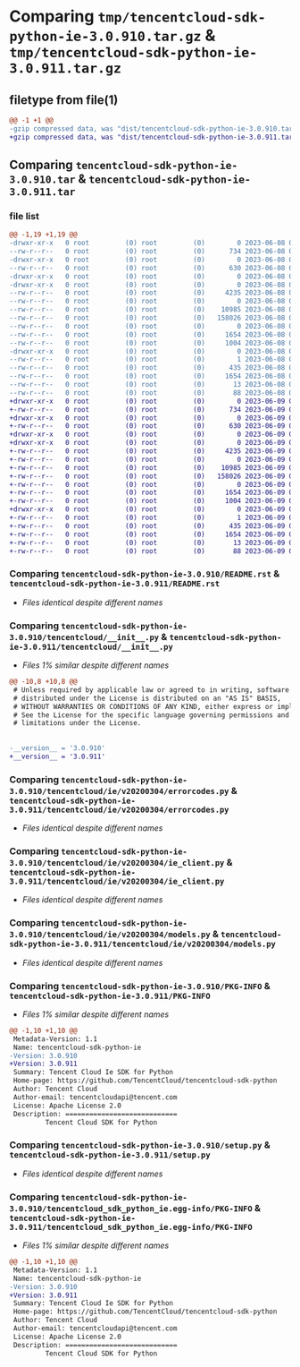 # Comparing `tmp/tencentcloud-sdk-python-ie-3.0.910.tar.gz` & `tmp/tencentcloud-sdk-python-ie-3.0.911.tar.gz`

## filetype from file(1)

```diff
@@ -1 +1 @@
-gzip compressed data, was "dist/tencentcloud-sdk-python-ie-3.0.910.tar", last modified: Thu Jun  8 09:12:44 2023, max compression
+gzip compressed data, was "dist/tencentcloud-sdk-python-ie-3.0.911.tar", last modified: Fri Jun  9 02:20:52 2023, max compression
```

## Comparing `tencentcloud-sdk-python-ie-3.0.910.tar` & `tencentcloud-sdk-python-ie-3.0.911.tar`

### file list

```diff
@@ -1,19 +1,19 @@
-drwxr-xr-x   0 root         (0) root         (0)        0 2023-06-08 09:12:44.000000 tencentcloud-sdk-python-ie-3.0.910/
--rw-r--r--   0 root         (0) root         (0)      734 2023-06-08 09:12:43.000000 tencentcloud-sdk-python-ie-3.0.910/README.rst
-drwxr-xr-x   0 root         (0) root         (0)        0 2023-06-08 09:12:44.000000 tencentcloud-sdk-python-ie-3.0.910/tencentcloud/
--rw-r--r--   0 root         (0) root         (0)      630 2023-06-08 09:12:43.000000 tencentcloud-sdk-python-ie-3.0.910/tencentcloud/__init__.py
-drwxr-xr-x   0 root         (0) root         (0)        0 2023-06-08 09:12:44.000000 tencentcloud-sdk-python-ie-3.0.910/tencentcloud/ie/
-drwxr-xr-x   0 root         (0) root         (0)        0 2023-06-08 09:12:44.000000 tencentcloud-sdk-python-ie-3.0.910/tencentcloud/ie/v20200304/
--rw-r--r--   0 root         (0) root         (0)     4235 2023-06-08 09:12:43.000000 tencentcloud-sdk-python-ie-3.0.910/tencentcloud/ie/v20200304/errorcodes.py
--rw-r--r--   0 root         (0) root         (0)        0 2023-06-08 09:12:43.000000 tencentcloud-sdk-python-ie-3.0.910/tencentcloud/ie/v20200304/__init__.py
--rw-r--r--   0 root         (0) root         (0)    10985 2023-06-08 09:12:43.000000 tencentcloud-sdk-python-ie-3.0.910/tencentcloud/ie/v20200304/ie_client.py
--rw-r--r--   0 root         (0) root         (0)   158026 2023-06-08 09:12:43.000000 tencentcloud-sdk-python-ie-3.0.910/tencentcloud/ie/v20200304/models.py
--rw-r--r--   0 root         (0) root         (0)        0 2023-06-08 09:12:43.000000 tencentcloud-sdk-python-ie-3.0.910/tencentcloud/ie/__init__.py
--rw-r--r--   0 root         (0) root         (0)     1654 2023-06-08 09:12:44.000000 tencentcloud-sdk-python-ie-3.0.910/PKG-INFO
--rw-r--r--   0 root         (0) root         (0)     1004 2023-06-08 09:12:43.000000 tencentcloud-sdk-python-ie-3.0.910/setup.py
-drwxr-xr-x   0 root         (0) root         (0)        0 2023-06-08 09:12:44.000000 tencentcloud-sdk-python-ie-3.0.910/tencentcloud_sdk_python_ie.egg-info/
--rw-r--r--   0 root         (0) root         (0)        1 2023-06-08 09:12:44.000000 tencentcloud-sdk-python-ie-3.0.910/tencentcloud_sdk_python_ie.egg-info/dependency_links.txt
--rw-r--r--   0 root         (0) root         (0)      435 2023-06-08 09:12:44.000000 tencentcloud-sdk-python-ie-3.0.910/tencentcloud_sdk_python_ie.egg-info/SOURCES.txt
--rw-r--r--   0 root         (0) root         (0)     1654 2023-06-08 09:12:44.000000 tencentcloud-sdk-python-ie-3.0.910/tencentcloud_sdk_python_ie.egg-info/PKG-INFO
--rw-r--r--   0 root         (0) root         (0)       13 2023-06-08 09:12:44.000000 tencentcloud-sdk-python-ie-3.0.910/tencentcloud_sdk_python_ie.egg-info/top_level.txt
--rw-r--r--   0 root         (0) root         (0)       88 2023-06-08 09:12:44.000000 tencentcloud-sdk-python-ie-3.0.910/setup.cfg
+drwxr-xr-x   0 root         (0) root         (0)        0 2023-06-09 02:20:52.000000 tencentcloud-sdk-python-ie-3.0.911/
+-rw-r--r--   0 root         (0) root         (0)      734 2023-06-09 02:20:52.000000 tencentcloud-sdk-python-ie-3.0.911/README.rst
+drwxr-xr-x   0 root         (0) root         (0)        0 2023-06-09 02:20:52.000000 tencentcloud-sdk-python-ie-3.0.911/tencentcloud/
+-rw-r--r--   0 root         (0) root         (0)      630 2023-06-09 02:20:52.000000 tencentcloud-sdk-python-ie-3.0.911/tencentcloud/__init__.py
+drwxr-xr-x   0 root         (0) root         (0)        0 2023-06-09 02:20:52.000000 tencentcloud-sdk-python-ie-3.0.911/tencentcloud/ie/
+drwxr-xr-x   0 root         (0) root         (0)        0 2023-06-09 02:20:52.000000 tencentcloud-sdk-python-ie-3.0.911/tencentcloud/ie/v20200304/
+-rw-r--r--   0 root         (0) root         (0)     4235 2023-06-09 02:20:52.000000 tencentcloud-sdk-python-ie-3.0.911/tencentcloud/ie/v20200304/errorcodes.py
+-rw-r--r--   0 root         (0) root         (0)        0 2023-06-09 02:20:52.000000 tencentcloud-sdk-python-ie-3.0.911/tencentcloud/ie/v20200304/__init__.py
+-rw-r--r--   0 root         (0) root         (0)    10985 2023-06-09 02:20:52.000000 tencentcloud-sdk-python-ie-3.0.911/tencentcloud/ie/v20200304/ie_client.py
+-rw-r--r--   0 root         (0) root         (0)   158026 2023-06-09 02:20:52.000000 tencentcloud-sdk-python-ie-3.0.911/tencentcloud/ie/v20200304/models.py
+-rw-r--r--   0 root         (0) root         (0)        0 2023-06-09 02:20:52.000000 tencentcloud-sdk-python-ie-3.0.911/tencentcloud/ie/__init__.py
+-rw-r--r--   0 root         (0) root         (0)     1654 2023-06-09 02:20:52.000000 tencentcloud-sdk-python-ie-3.0.911/PKG-INFO
+-rw-r--r--   0 root         (0) root         (0)     1004 2023-06-09 02:20:52.000000 tencentcloud-sdk-python-ie-3.0.911/setup.py
+drwxr-xr-x   0 root         (0) root         (0)        0 2023-06-09 02:20:52.000000 tencentcloud-sdk-python-ie-3.0.911/tencentcloud_sdk_python_ie.egg-info/
+-rw-r--r--   0 root         (0) root         (0)        1 2023-06-09 02:20:52.000000 tencentcloud-sdk-python-ie-3.0.911/tencentcloud_sdk_python_ie.egg-info/dependency_links.txt
+-rw-r--r--   0 root         (0) root         (0)      435 2023-06-09 02:20:52.000000 tencentcloud-sdk-python-ie-3.0.911/tencentcloud_sdk_python_ie.egg-info/SOURCES.txt
+-rw-r--r--   0 root         (0) root         (0)     1654 2023-06-09 02:20:52.000000 tencentcloud-sdk-python-ie-3.0.911/tencentcloud_sdk_python_ie.egg-info/PKG-INFO
+-rw-r--r--   0 root         (0) root         (0)       13 2023-06-09 02:20:52.000000 tencentcloud-sdk-python-ie-3.0.911/tencentcloud_sdk_python_ie.egg-info/top_level.txt
+-rw-r--r--   0 root         (0) root         (0)       88 2023-06-09 02:20:52.000000 tencentcloud-sdk-python-ie-3.0.911/setup.cfg
```

### Comparing `tencentcloud-sdk-python-ie-3.0.910/README.rst` & `tencentcloud-sdk-python-ie-3.0.911/README.rst`

 * *Files identical despite different names*

### Comparing `tencentcloud-sdk-python-ie-3.0.910/tencentcloud/__init__.py` & `tencentcloud-sdk-python-ie-3.0.911/tencentcloud/__init__.py`

 * *Files 1% similar despite different names*

```diff
@@ -10,8 +10,8 @@
 # Unless required by applicable law or agreed to in writing, software
 # distributed under the License is distributed on an "AS IS" BASIS,
 # WITHOUT WARRANTIES OR CONDITIONS OF ANY KIND, either express or implied.
 # See the License for the specific language governing permissions and
 # limitations under the License.
 
 
-__version__ = '3.0.910'
+__version__ = '3.0.911'
```

### Comparing `tencentcloud-sdk-python-ie-3.0.910/tencentcloud/ie/v20200304/errorcodes.py` & `tencentcloud-sdk-python-ie-3.0.911/tencentcloud/ie/v20200304/errorcodes.py`

 * *Files identical despite different names*

### Comparing `tencentcloud-sdk-python-ie-3.0.910/tencentcloud/ie/v20200304/ie_client.py` & `tencentcloud-sdk-python-ie-3.0.911/tencentcloud/ie/v20200304/ie_client.py`

 * *Files identical despite different names*

### Comparing `tencentcloud-sdk-python-ie-3.0.910/tencentcloud/ie/v20200304/models.py` & `tencentcloud-sdk-python-ie-3.0.911/tencentcloud/ie/v20200304/models.py`

 * *Files identical despite different names*

### Comparing `tencentcloud-sdk-python-ie-3.0.910/PKG-INFO` & `tencentcloud-sdk-python-ie-3.0.911/PKG-INFO`

 * *Files 1% similar despite different names*

```diff
@@ -1,10 +1,10 @@
 Metadata-Version: 1.1
 Name: tencentcloud-sdk-python-ie
-Version: 3.0.910
+Version: 3.0.911
 Summary: Tencent Cloud Ie SDK for Python
 Home-page: https://github.com/TencentCloud/tencentcloud-sdk-python
 Author: Tencent Cloud
 Author-email: tencentcloudapi@tencent.com
 License: Apache License 2.0
 Description: ============================
         Tencent Cloud SDK for Python
```

### Comparing `tencentcloud-sdk-python-ie-3.0.910/setup.py` & `tencentcloud-sdk-python-ie-3.0.911/setup.py`

 * *Files identical despite different names*

### Comparing `tencentcloud-sdk-python-ie-3.0.910/tencentcloud_sdk_python_ie.egg-info/PKG-INFO` & `tencentcloud-sdk-python-ie-3.0.911/tencentcloud_sdk_python_ie.egg-info/PKG-INFO`

 * *Files 1% similar despite different names*

```diff
@@ -1,10 +1,10 @@
 Metadata-Version: 1.1
 Name: tencentcloud-sdk-python-ie
-Version: 3.0.910
+Version: 3.0.911
 Summary: Tencent Cloud Ie SDK for Python
 Home-page: https://github.com/TencentCloud/tencentcloud-sdk-python
 Author: Tencent Cloud
 Author-email: tencentcloudapi@tencent.com
 License: Apache License 2.0
 Description: ============================
         Tencent Cloud SDK for Python
```

